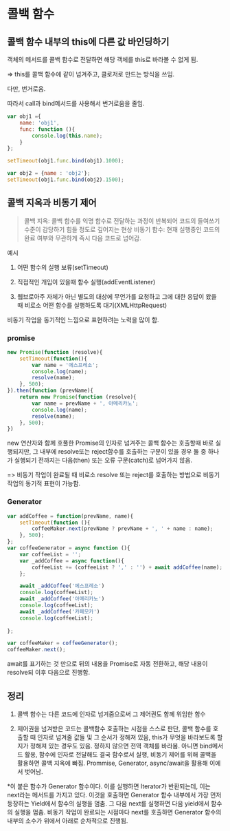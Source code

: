 # 콜백 함수

## 콜백 함수 내부의 this에 다른 값 바인딩하기

객체의 메서드를 콜백 함수로 전달하면 해당 객체를 this로 바라볼 수 없게 됨.

=> this를 콜백 함수에 같이 넘겨주고, 클로저로 만드는 방식을 쓰임.

다만, 번거로움.

따라서 call과 bind메서드를 사용해서 번거로움을 줄임.

```js
var obj1 ={
    name: 'obj1',
    func: function (){
        console.log(this.name);
    }
};

setTimeout(obj1.func.bind(obj1).1000);

var obj2 = {name : 'obj2'};
setTimeout(obj1.func.bind(obj2).1500); 
```

## 콜백 지옥과 비동기 제어

> 콜백 지옥: 콜백 함수를 익명 함수로 전달하는 과정이 반복되어 코드의 들여쓰기 수준이 감당하기 힘들 정도로 깊어지는 현상
> 비동기 함수: 현재 실행중인 코드의 완료 여부와 무관하게 즉시 다음 코드로 넘어감.

예시

1. 어떤 함수의 실행 보류(setTimeout)

2. 직접적인 개입이 있을때 함수 실행(addEventListener)

3. 웹브로아주 자체가 아닌 별도의 대상에 무언가를 요청하고 그에 대한 응답이 왔을 때 비로소 어떤 함수를 실행하도록 대기(XMLHttpRequest)

비동기 작업을 동기적인 느낌으로 표현하려는 노력을 많이 함.

### promise

```js
new Promise(function (resolve){
    setTimeout(function(){
        var name = '에스프레소';
        console.log(name);
        resolve(name);
    }, 500);
}).then(function (prevName){
    return new Promise(function (resolve){
        var name = prevName + ', 아메리카노';
        console.log(name);
        resolve(name);
    }, 500);
})
```

new 연산자와 함께 호풀한 Promise의 인자로 넘겨주는 콜백 함수는 호출할때 바로 실행되지만, 그 내부에 resolve또는 reject함수를 호출하는 구문이 있을 경우 둘 중 하나가 실행되기 전까지는 다음(then) 또는 오류 구문(catch)로 넘어가지 않음.

=> 비동기 작업이 완료될 때 비로소 resolve 또는 reject를 호출하는 방법으로 비동기 작업의 동기적 표현이 가능함.

### Generator

```js
var addCoffee = function(prevName, name){
    setTimeout(function (){
        coffeeMaker.next(prevName ? prevName + ', ' + name : name);
    }, 500);
};
var coffeeGenerator = async function (){
    var coffeeList = '';
    var _addCoffee = async function(){
        coffeeList += (coffeeList ? ',' : '') + await addCoffee(name);
    };

    await _addCoffee('에스프레소')
    console.log(coffeeList);
    await _addCoffee('아메리카노')
    console.log(coffeeList);
    await _addCoffee('카페모카')
    console.log(coffeeList);
    
};

var coffeeMaker = coffeeGenerator();
coffeeMaker.next();
```

await를 표기하는 것 만으로 뒤의 내용을 Promise로 자동 전환하고, 해당 내용이 resolve되 이후 다음으로 진행함.

## 정리

1. 콜백 함수는 다른 코드에 인자로 넘겨줌으로써 그 제어권도 함께 위임한 함수

2. 제어권을 넘겨받은 코드는 콜백함수 호출하는 시점을 스스로 판단, 콜백 함수를 호출할 때 인자로 넘겨줄 값들 및 그 순서가 정해져 있음, this가 무엇을 바라보도록 할지가 정해져 있는 경우도 있음. 정하지 않으면 전역 객체를 바라봄. 아니면 bind메서드 활용, 함수에 인자로 전달해도 결국 함수로서 실행, 비동기 제어를 위해 콜백을 활용하면 콜백 지옥에 빠짐. Prommise, Generator, async/await을 활용해 이에서 벗어남.

*이 붙은 함수가 Generator 함수이다. 이를 실행하면 Iterator가 반환되는데, 이는 next라는 메서드를 가지고 있다. 이것을 호출하면 Generator 함수 내부에서 가장 먼저 등장하는 Yield에서 함수의 실행을 멈춤. 그 다음 next를 실행하면 다음 yield에서 함수의 실행을 멈춤. 비동기 작업이 완료되는 시점마다 next를 호출하면 Generator 함수의 내부의 소수가 위에서 아래로 순차적으로 진행됨.
